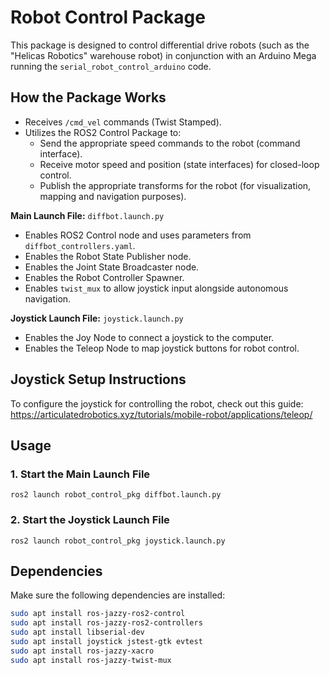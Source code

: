 # Robot Control Package

This package is designed to control differential drive robots (such as the "Helicas Robotics" warehouse robot) in conjunction with an Arduino Mega running the `serial_robot_control_arduino` code.

## How the Package Works

- Receives `/cmd_vel` commands (Twist Stamped).
- Utilizes the ROS2 Control Package to:
  - Send the appropriate speed commands to the robot (command interface).
  - Receive motor speed and position (state interfaces) for closed-loop control.
  - Publish the appropriate transforms for the robot (for visualization, mapping and navigation purposes).

**Main Launch File:** `diffbot.launch.py`  
- Enables ROS2 Control node and uses parameters from `diffbot_controllers.yaml`.
- Enables the Robot State Publisher node.
- Enables the Joint State Broadcaster node.
- Enables the Robot Controller Spawner.
- Enables `twist_mux` to allow joystick input alongside autonomous navigation.

**Joystick Launch File:** `joystick.launch.py`  
- Enables the Joy Node to connect a joystick to the computer.
- Enables the Teleop Node to map joystick buttons for robot control.

## Joystick Setup Instructions

To configure the joystick for controlling the robot, check out this guide: https://articulatedrobotics.xyz/tutorials/mobile-robot/applications/teleop/
   

## Usage 
### 1. **Start the Main Launch File**  
   ```ros2 launch robot_control_pkg diffbot.launch.py```
### 2. **Start the Joystick Launch File**  
   ```ros2 launch robot_control_pkg joystick.launch.py```

## Dependencies

Make sure the following dependencies are installed:

```bash
sudo apt install ros-jazzy-ros2-control
sudo apt install ros-jazzy-ros2-controllers
sudo apt install libserial-dev
sudo apt install joystick jstest-gtk evtest
sudo apt install ros-jazzy-xacro
sudo apt install ros-jazzy-twist-mux
